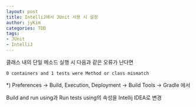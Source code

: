 ```yaml
---
layout: post
title: IntelliJ에서 JUnit 사용 시 설정
author: jyKim
categories: TDD
tags:
- JUnit
- IntelliJ
---
```


클래스 내의 단일 메소드 실행 시 다음과 같은 오류가 난다면

```text
0 containers and 1 tests were Method or class mismatch
```

*) Preferences -> Build, Execution, Deployment -> Build Tools -> Gradle 에서

Build and run using과 Run tests using의 속성을 Intellij IDEA로 변경

